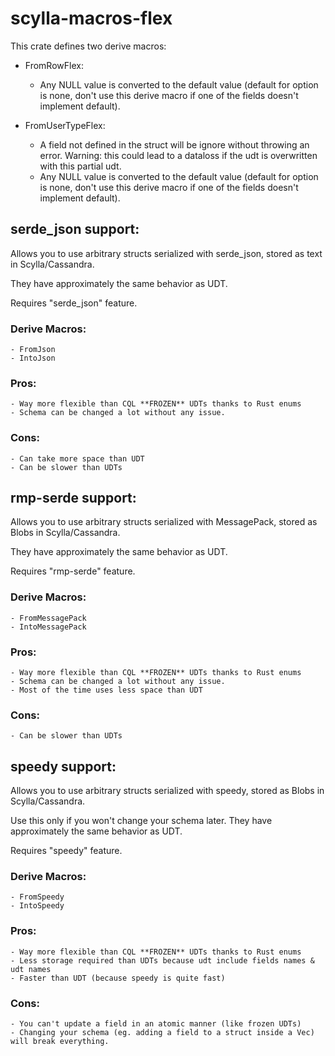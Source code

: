 # scylla-macros-flex

This crate defines two derive macros:
- FromRowFlex:
    - Any NULL value is converted to the default value (default for option is none, don't use this derive macro if one of the fields doesn't implement default).

- FromUserTypeFlex:
    - A field not defined in the struct will be ignore without throwing an error. Warning: this could lead to a dataloss if the udt is overwritten with this partial udt.
    - Any NULL value is converted to the default value (default for option is none, don't use this derive macro if one of the fields doesn't implement default). 

## serde_json support: 
Allows you to use arbitrary structs serialized with serde_json, stored as text in Scylla/Cassandra. 

They have approximately the same behavior as UDT.

Requires "serde_json" feature.
### Derive Macros: 
    - FromJson
    - IntoJson
### Pros:
    - Way more flexible than CQL **FROZEN** UDTs thanks to Rust enums
    - Schema can be changed a lot without any issue.
### Cons:
    - Can take more space than UDT
    - Can be slower than UDTs

## rmp-serde support: 
Allows you to use arbitrary structs serialized with MessagePack, stored as Blobs in Scylla/Cassandra. 

They have approximately the same behavior as UDT.

Requires "rmp-serde" feature.
### Derive Macros: 
    - FromMessagePack
    - IntoMessagePack
### Pros:
    - Way more flexible than CQL **FROZEN** UDTs thanks to Rust enums
    - Schema can be changed a lot without any issue.
    - Most of the time uses less space than UDT
### Cons:
    - Can be slower than UDTs


## speedy support: 
Allows you to use arbitrary structs serialized with speedy, stored as Blobs in Scylla/Cassandra. 

Use this only if you won't change your schema later.
They have approximately the same behavior as UDT.

Requires "speedy" feature.
### Derive Macros: 
    - FromSpeedy
    - IntoSpeedy
### Pros:
    - Way more flexible than CQL **FROZEN** UDTs thanks to Rust enums
    - Less storage required than UDTs because udt include fields names & udt names
    - Faster than UDT (because speedy is quite fast)
### Cons:
    - You can't update a field in an atomic manner (like frozen UDTs)
    - Changing your schema (eg. adding a field to a struct inside a Vec) will break everything.
